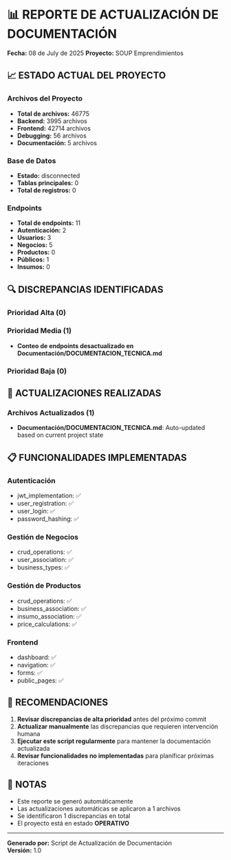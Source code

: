 
# 📊 REPORTE DE ACTUALIZACIÓN DE DOCUMENTACIÓN

**Fecha:** 08 de July de 2025
**Proyecto:** SOUP Emprendimientos

## 📈 ESTADO ACTUAL DEL PROYECTO

### Archivos del Proyecto
- **Total de archivos:** 46775
- **Backend:** 3995 archivos
- **Frontend:** 42714 archivos
- **Debugging:** 56 archivos
- **Documentación:** 5 archivos

### Base de Datos
- **Estado:** disconnected
- **Tablas principales:** 0
- **Total de registros:** 0

### Endpoints
- **Total de endpoints:** 11
- **Autenticación:** 2
- **Usuarios:** 3
- **Negocios:** 5
- **Productos:** 0
- **Públicos:** 1
- **Insumos:** 0

## 🔍 DISCREPANCIAS IDENTIFICADAS

### Prioridad Alta (0)

### Prioridad Media (1)
- **Conteo de endpoints desactualizado en Documentación/DOCUMENTACION_TECNICA.md**

### Prioridad Baja (0)

## 🔄 ACTUALIZACIONES REALIZADAS

### Archivos Actualizados (1)
- **Documentación/DOCUMENTACION_TECNICA.md**: Auto-updated based on current project state

## 📋 FUNCIONALIDADES IMPLEMENTADAS

### Autenticación
- jwt_implementation: ✅
- user_registration: ✅
- user_login: ✅
- password_hashing: ✅

### Gestión de Negocios
- crud_operations: ✅
- user_association: ✅
- business_types: ✅

### Gestión de Productos
- crud_operations: ✅
- business_association: ✅
- insumo_association: ✅
- price_calculations: ✅

### Frontend
- dashboard: ✅
- navigation: ✅
- forms: ✅
- public_pages: ✅

## 🎯 RECOMENDACIONES

1. **Revisar discrepancias de alta prioridad** antes del próximo commit
2. **Actualizar manualmente** las discrepancias que requieren intervención humana
3. **Ejecutar este script regularmente** para mantener la documentación actualizada
4. **Revisar funcionalidades no implementadas** para planificar próximas iteraciones

## 📝 NOTAS

- Este reporte se generó automáticamente
- Las actualizaciones automáticas se aplicaron a 1 archivos
- Se identificaron 1 discrepancias en total
- El proyecto está en estado **OPERATIVO**

---
**Generado por:** Script de Actualización de Documentación  
**Versión:** 1.0
